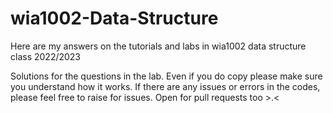 # wia1002-Data-Structure
Here are my answers on the tutorials and labs in wia1002 data structure class 2022/2023

Solutions for the questions in the lab. Even if you do copy please make sure you understand how it works. 
If there are any issues or errors in the codes, please feel free to raise for issues. Open for pull requests too >.<

